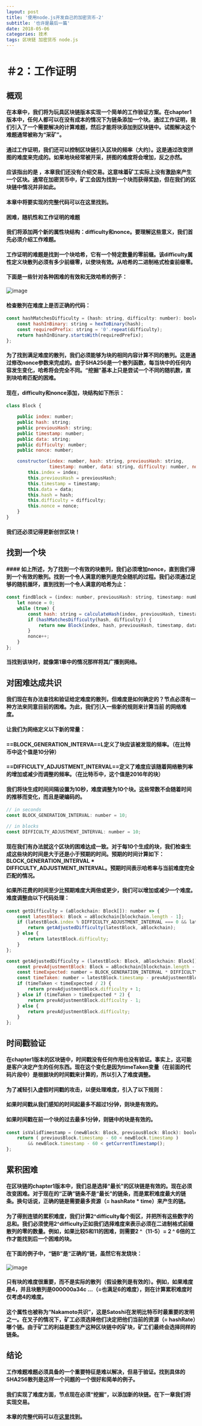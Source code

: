 ```yaml
---
layout: post
title: '使用node.js开发自己的加密货币-2'
subtitle: '也许是最后一篇'
date: 2018-05-06
categories: 技术
tags: 区块链 加密货币 node.js
---
```

# ＃2：工作证明
## 概观
#### 在本章中，我们将为玩具区块链版本实现一个简单的工作验证方案。在chapter1版本中，任何人都可以在没有成本的情况下为链条添加一个块。通过工作证明，我们引入了一个需要解决的计算难题，然后才能将块添加到区块链中。试图解决这个难题通常被称为“采矿”。
#### 通过工作证明，我们还可以控制区块链引入区块的频率（大约）。这是通过改变拼图的难度来完成的。如果地块经常被开采，拼图的难度将会增加，反之亦然。
#### 应该指出的是 ，本章我们还没有介绍交易。这意味着矿工实际上没有激励来产生一个区块。通常在加密货币中，矿工会因为找到一个块而获得奖励，但在我们的区块链中情况并非如此。
#### 本章中将要实现的完整代码可以在这里找到。
#### 困难，随机性和工作证明的难题
#### 我们将添加两个新的属性块结构：difficulty和nonce。要理解这些意义，我们首先必须介绍工作难题。
#### 工作证明的难题是找到一个块哈希，它有一个特定数量的零前缀。该difficulty属性定义块散列必须有多少前缀零，以使块有效。从哈希的二进制格式检查前缀零。
#### 下面是一些针对各种困难的有效和无效哈希的例子：
![image](https://lhartikk.github.io/assets/difficulty_examples.png)
#### 检查散列在难度上是否正确的代码：

```javascript
const hashMatchesDifficulty = (hash: string, difficulty: number): boolean => {
    const hashInBinary: string = hexToBinary(hash);
    const requiredPrefix: string = '0'.repeat(difficulty);
    return hashInBinary.startsWith(requiredPrefix);
};
 ```
####  为了找到满足难度的散列，我们必须能够为块的相同内容计算不同的散列。这是通过修改nonce参数来完成的。由于SHA256是一个散列函数，每当块中的任何内容发生变化，哈希将会完全不同。“挖掘”基本上只是尝试一个不同的随机数，直到块哈希匹配的困难。
#### 现在，difficulty和nonce添加，块结构如下所示：

```javascript
class Block {

    public index: number;
    public hash: string;
    public previousHash: string;
    public timestamp: number;
    public data: string;
    public difficulty: number;
    public nonce: number;

    constructor(index: number, hash: string, previousHash: string,
                timestamp: number, data: string, difficulty: number, nonce: number) {
        this.index = index;
        this.previousHash = previousHash;
        this.timestamp = timestamp;
        this.data = data;
        this.hash = hash;
        this.difficulty = difficulty;
        this.nonce = nonce;
    }
}
```
#### 
#### 我们还必须记得更新创世区块！
## 找到一个块
#### #### 如上所述，为了找到一个有效的块散列，我们必须增加nonce，直到我们得到一个有效的散列。找到一个令人满意的散列是完全随机的过程。我们必须通过足够的随机循环，直到找到一个令人满意的哈希为止：

```javascript
const findBlock = (index: number, previousHash: string, timestamp: number, data: string, difficulty: number): Block => {
    let nonce = 0;
    while (true) {
        const hash: string = calculateHash(index, previousHash, timestamp, data, difficulty, nonce);
        if (hashMatchesDifficulty(hash, difficulty)) {
            return new Block(index, hash, previousHash, timestamp, data, difficulty, nonce);
        }
        nonce++;
    }
};
```

#### 当找到该块时，就像第1章中的情况那样将其广播到网络。
## 对困难达成共识
#### 我们现在有办法查找和验证给定难度的散列，但难度是如何确定的？节点必须有一种方法来同意目前的困难。为此，我们引入一些新的规则来计算当前 的网络难度。
#### 让我们为网络定义以下新的常量：
#### ==BLOCK_GENERATION_INTERVA==L定义了块应该被发现的频率。（在比特币中这个值是10分钟）
#### ==DIFFICULTY_ADJUSTMENT_INTERVAL==定义了难度应该随着网络散列率的增加或减少而调整的频率。（在比特币中，这个值是2016年的块）
#### 我们将块生成时间间隔设置为10秒，难度调整为10个块。这些常数不会随着时间的推移而变化，而且是硬编码的。

```javascript
// in seconds
const BLOCK_GENERATION_INTERVAL: number = 10;

// in blocks
const DIFFICULTY_ADJUSTMENT_INTERVAL: number = 10;
```

#### 现在我们有办法就这个区块的困难达成一致。对于每10个生成的块，我们检查生成这些块的时间是大于还是小于预期的时间。预期的时间计算如下：BLOCK_GENERATION_INTERVAL * DIFFICULTY_ADJUSTMENT_INTERVAL。预期时间表示哈希率与当前难度完全匹配的情况。
#### 如果所花费的时间至少比预期难度大两倍或更少，我们可以增加或减少一个难度。难度调整由以下代码处理：

```javascript
const getDifficulty = (aBlockchain: Block[]): number => {
    const latestBlock: Block = aBlockchain[blockchain.length - 1];
    if (latestBlock.index % DIFFICULTY_ADJUSTMENT_INTERVAL === 0 && latestBlock.index !== 0) {
        return getAdjustedDifficulty(latestBlock, aBlockchain);
    } else {
        return latestBlock.difficulty;
    }
};

const getAdjustedDifficulty = (latestBlock: Block, aBlockchain: Block[]) => {
    const prevAdjustmentBlock: Block = aBlockchain[blockchain.length - DIFFICULTY_ADJUSTMENT_INTERVAL];
    const timeExpected: number = BLOCK_GENERATION_INTERVAL * DIFFICULTY_ADJUSTMENT_INTERVAL;
    const timeTaken: number = latestBlock.timestamp - prevAdjustmentBlock.timestamp;
    if (timeTaken < timeExpected / 2) {
        return prevAdjustmentBlock.difficulty + 1;
    } else if (timeTaken > timeExpected * 2) {
        return prevAdjustmentBlock.difficulty - 1;
    } else {
        return prevAdjustmentBlock.difficulty;
    }
};
```
## 时间戳验证
#### 在chapter1版本的区块链中，时间戳没有任何作用也没有验证。事实上，这可能是客户决定产生的任何东西。现在这个变化是因为timeTaken变量（在前面的代码片段中）是根据块的时间戳来计算的，所以引入了难度调整。
#### 为了减轻引入虚假时间戳的攻击，以便处理难度，引入了以下规则：
#### 如果时间戳从我们感知的时间起最多不超过1分钟，则块是有效的。
#### 如果时间戳在前一个块的过去最多1分钟，则链中的块是有效的。

```javascript
const isValidTimestamp = (newBlock: Block, previousBlock: Block): boolean => {
    return ( previousBlock.timestamp - 60 < newBlock.timestamp )
        && newBlock.timestamp - 60 < getCurrentTimestamp();
};
```

## 累积困难
#### 在区块链的chapter1版本中，我们总是选择“最长”的区块链是有效的。现在必须改变困难。对于现在的“正确”链条不是“最长”的链条，而是累积难度最大的链条。换句话说，正确的链是需要最多资源（= hashRate * time）来产生的链。
#### 为了得到连锁的累积难度，我们计算2\^difficulty每个街区，并把所有这些数字的总和。我们必须使用2^difficulty正如我们选择难度来表示必须在二进制格式前缀散列的零的数量。例如，如果比较5和11的困难，则需要2 ^（11-5）= 2 ^ 6倍的工作才能找到后一个困难的块。
#### 在下面的例子中，“链B”是“正确的”链，虽然它有发烧块：
![image](https://lhartikk.github.io/assets/Cumulative_difficulties.png)
#### 只有块的难度很重要，而不是实际的散列（假设散列是有效的）。例如，如果难度是4，并且块散列是000000a34c ...（=也满足6的难度），则在计算累积难度时仅考虑4的难度。
#### 这个属性也被称为“Nakamoto共识”，这是Satoshi在发明比特币时最重要的发明之一。在叉子的情况下，矿工必须选择他们决定把他们当前的资源（= hashRate）哪个链。由于矿工的利益是要生产这种区块链中的矿块，矿工们最终会选择同样的链条。
## 结论
#### 工作难题难题必须具备的一个重要特征是难以解决，但易于验证。找到具体的SHA256散列是这样一个问题的一个很好和简单的例子。
#### 我们实现了难度方面，节点现在必须“挖掘”，以添加新的块链。在下一章我们将实现交易。
#### 本章的完整代码可以在[这里](https://github.com/lhartikk/naivecoin/tree/chapter2)找到。